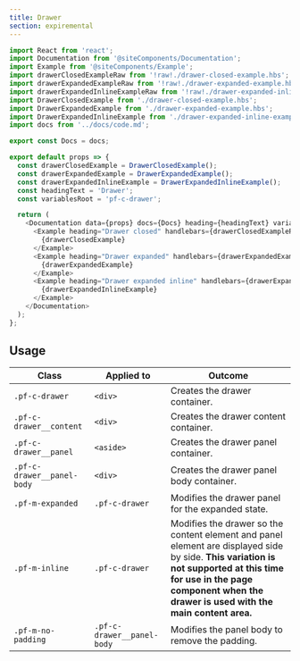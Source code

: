```yaml
---
title: Drawer
section: expiremental
---
```

```js
import React from 'react';
import Documentation from '@siteComponents/Documentation';
import Example from '@siteComponents/Example';
import drawerClosedExampleRaw from '!raw!./drawer-closed-example.hbs';
import drawerExpandedExampleRaw from '!raw!./drawer-expanded-example.hbs';
import drawerExpandedInlineExampleRaw from '!raw!./drawer-expanded-inline-example.hbs';
import DrawerClosedExample from './drawer-closed-example.hbs';
import DrawerExpandedExample from './drawer-expanded-example.hbs';
import DrawerExpandedInlineExample from './drawer-expanded-inline-example.hbs';
import docs from '../docs/code.md';

export const Docs = docs;

export default props => {
  const drawerClosedExample = DrawerClosedExample();
  const drawerExpandedExample = DrawerExpandedExample();
  const drawerExpandedInlineExample = DrawerExpandedInlineExample();
  const headingText = 'Drawer';
  const variablesRoot = 'pf-c-drawer';

  return (
    <Documentation data={props} docs={Docs} heading={headingText} variablesRoot={variablesRoot}>
      <Example heading="Drawer closed" handlebars={drawerClosedExampleRaw}>
        {drawerClosedExample}
      </Example>
      <Example heading="Drawer expanded" handlebars={drawerExpandedExampleRaw}>
        {drawerExpandedExample}
      </Example>
      <Example heading="Drawer expanded inline" handlebars={drawerExpandedInlineExampleRaw}>
        {drawerExpandedInlineExample}
      </Example>
    </Documentation>
  );
};
```

## Usage

| Class | Applied to | Outcome |
| -- | -- | -- |
| `.pf-c-drawer` | `<div>` | Creates the drawer container. |
| `.pf-c-drawer__content` | `<div>` | Creates the drawer content container. |
| `.pf-c-drawer__panel` | `<aside>` | Creates the drawer panel container. |
| `.pf-c-drawer__panel-body` | `<div>` | Creates the drawer panel body container. |
| `.pf-m-expanded` | `.pf-c-drawer` | Modifies the drawer panel for the expanded state. |
| `.pf-m-inline` | `.pf-c-drawer` | Modifies the drawer so the content element and panel element are displayed side by side. **This variation is not supported at this time for use in the page component when the drawer is used with the main content area.** |
| `.pf-m-no-padding` | `.pf-c-drawer__panel-body` | Modifies the panel body to remove the padding. |

